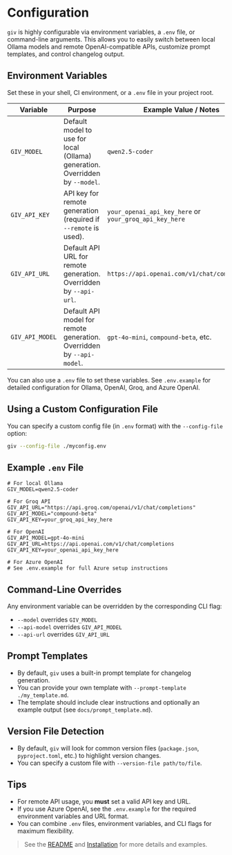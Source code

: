# Configuration

`giv` is highly configurable via environment variables, a `.env` file, or command-line arguments. This allows you to easily switch between local Ollama models and remote OpenAI-compatible APIs, customize prompt templates, and control changelog output.

## Environment Variables

Set these in your shell, CI environment, or a `.env` file in your project root.

| Variable              | Purpose                                                                                 | Example Value / Notes                                 |
|-----------------------|-----------------------------------------------------------------------------------------|-------------------------------------------------------|
| `GIV_MODEL`     | Default model to use for local (Ollama) generation. Overridden by `--model`.            | `qwen2.5-coder`                                       |
| `GIV_API_KEY`   | API key for remote generation (required if `--remote` is used).                         | `your_openai_api_key_here` or `your_groq_api_key_here`|
| `GIV_API_URL`   | Default API URL for remote generation. Overridden by `--api-url`.                       | `https://api.openai.com/v1/chat/completions`          |
| `GIV_API_MODEL` | Default API model for remote generation. Overridden by `--api-model`.                   | `gpt-4o-mini`, `compound-beta`, etc.                  |

You can also use a `.env` file to set these variables. See `.env.example` for detailed configuration for Ollama, OpenAI, Groq, and Azure OpenAI.


## Using a Custom Configuration File

You can specify a custom config file (in `.env` format) with the `--config-file` option:

```sh
giv --config-file ./myconfig.env
```

## Example `.env` File

```env
# For local Ollama
GIV_MODEL=qwen2.5-coder

# For Groq API
GIV_API_URL="https://api.groq.com/openai/v1/chat/completions"
GIV_API_MODEL="compound-beta"
GIV_API_KEY=your_groq_api_key_here

# For OpenAI
GIV_API_MODEL=gpt-4o-mini
GIV_API_URL=https://api.openai.com/v1/chat/completions
GIV_API_KEY=your_openai_api_key_here

# For Azure OpenAI
# See .env.example for full Azure setup instructions
```

## Command-Line Overrides

Any environment variable can be overridden by the corresponding CLI flag:

- `--model` overrides `GIV_MODEL`
- `--api-model` overrides `GIV_API_MODEL`
- `--api-url` overrides `GIV_API_URL`

## Prompt Templates

- By default, `giv` uses a built-in prompt template for changelog generation.
- You can provide your own template with `--prompt-template ./my_template.md`.
- The template should include clear instructions and optionally an example output (see `docs/prompt_template.md`).

## Version File Detection

- By default, `giv` will look for common version files (`package.json`, `pyproject.toml`, etc.) to highlight version changes.
- You can specify a custom file with `--version-file path/to/file`.

## Tips

- For remote API usage, you **must** set a valid API key and URL.
- If you use Azure OpenAI, see the `.env.example` for the required environment variables and URL format.
- You can combine `.env` files, environment variables, and CLI flags for maximum flexibility.

> See the [README](../README.md) and [Installation](./installation.md) for more details and examples.